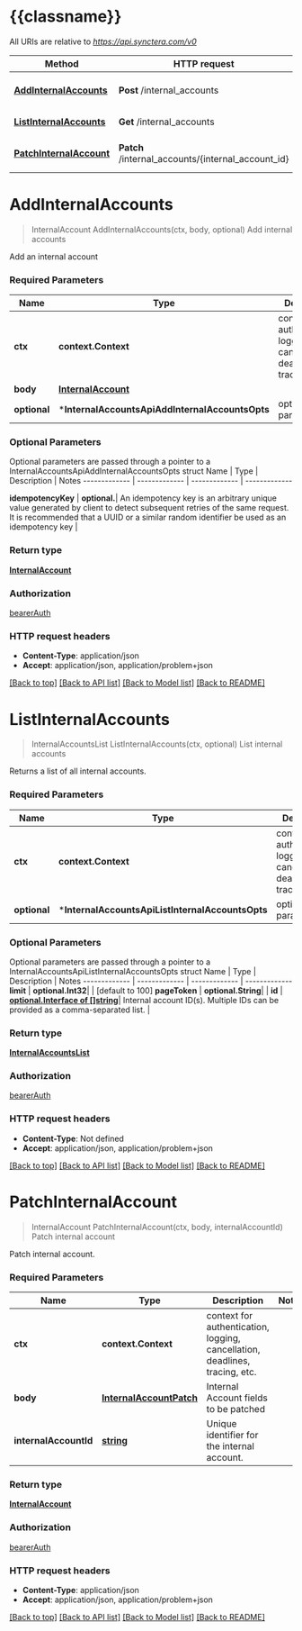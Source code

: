 # {{classname}}

All URIs are relative to *https://api.synctera.com/v0*

Method | HTTP request | Description
------------- | ------------- | -------------
[**AddInternalAccounts**](InternalAccountsApi.md#AddInternalAccounts) | **Post** /internal_accounts | Add internal accounts
[**ListInternalAccounts**](InternalAccountsApi.md#ListInternalAccounts) | **Get** /internal_accounts | List internal accounts
[**PatchInternalAccount**](InternalAccountsApi.md#PatchInternalAccount) | **Patch** /internal_accounts/{internal_account_id} | Patch internal account

# **AddInternalAccounts**
> InternalAccount AddInternalAccounts(ctx, body, optional)
Add internal accounts

Add an internal account 

### Required Parameters

Name | Type | Description  | Notes
------------- | ------------- | ------------- | -------------
 **ctx** | **context.Context** | context for authentication, logging, cancellation, deadlines, tracing, etc.
  **body** | [**InternalAccount**](InternalAccount.md)|  | 
 **optional** | ***InternalAccountsApiAddInternalAccountsOpts** | optional parameters | nil if no parameters

### Optional Parameters
Optional parameters are passed through a pointer to a InternalAccountsApiAddInternalAccountsOpts struct
Name | Type | Description  | Notes
------------- | ------------- | ------------- | -------------

 **idempotencyKey** | **optional.**| An idempotency key is an arbitrary unique value generated by client to detect subsequent retries of the same request. It is recommended that a UUID or a similar random identifier be used as an idempotency key | 

### Return type

[**InternalAccount**](internal_account.md)

### Authorization

[bearerAuth](../README.md#bearerAuth)

### HTTP request headers

 - **Content-Type**: application/json
 - **Accept**: application/json, application/problem+json

[[Back to top]](#) [[Back to API list]](../README.md#documentation-for-api-endpoints) [[Back to Model list]](../README.md#documentation-for-models) [[Back to README]](../README.md)

# **ListInternalAccounts**
> InternalAccountsList ListInternalAccounts(ctx, optional)
List internal accounts

Returns a list of all internal accounts. 

### Required Parameters

Name | Type | Description  | Notes
------------- | ------------- | ------------- | -------------
 **ctx** | **context.Context** | context for authentication, logging, cancellation, deadlines, tracing, etc.
 **optional** | ***InternalAccountsApiListInternalAccountsOpts** | optional parameters | nil if no parameters

### Optional Parameters
Optional parameters are passed through a pointer to a InternalAccountsApiListInternalAccountsOpts struct
Name | Type | Description  | Notes
------------- | ------------- | ------------- | -------------
 **limit** | **optional.Int32**|  | [default to 100]
 **pageToken** | **optional.String**|  | 
 **id** | [**optional.Interface of []string**](.md)| Internal account ID(s). Multiple IDs can be provided as a comma-separated list.  | 

### Return type

[**InternalAccountsList**](internal_accounts_list.md)

### Authorization

[bearerAuth](../README.md#bearerAuth)

### HTTP request headers

 - **Content-Type**: Not defined
 - **Accept**: application/json, application/problem+json

[[Back to top]](#) [[Back to API list]](../README.md#documentation-for-api-endpoints) [[Back to Model list]](../README.md#documentation-for-models) [[Back to README]](../README.md)

# **PatchInternalAccount**
> InternalAccount PatchInternalAccount(ctx, body, internalAccountId)
Patch internal account

Patch internal account. 

### Required Parameters

Name | Type | Description  | Notes
------------- | ------------- | ------------- | -------------
 **ctx** | **context.Context** | context for authentication, logging, cancellation, deadlines, tracing, etc.
  **body** | [**InternalAccountPatch**](InternalAccountPatch.md)| Internal Account fields to be patched | 
  **internalAccountId** | [**string**](.md)| Unique identifier for the internal account. | 

### Return type

[**InternalAccount**](internal_account.md)

### Authorization

[bearerAuth](../README.md#bearerAuth)

### HTTP request headers

 - **Content-Type**: application/json
 - **Accept**: application/json, application/problem+json

[[Back to top]](#) [[Back to API list]](../README.md#documentation-for-api-endpoints) [[Back to Model list]](../README.md#documentation-for-models) [[Back to README]](../README.md)

